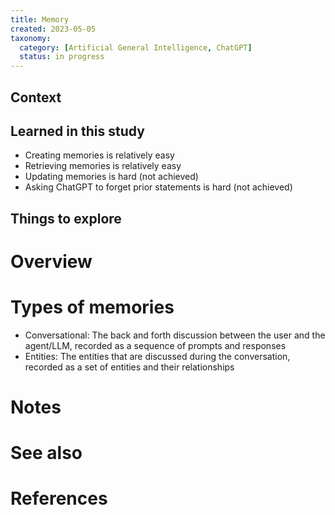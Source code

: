 ```yaml
---
title: Memory
created: 2023-05-05
taxonomy:
  category: [Artificial General Intelligence, ChatGPT]
  status: in progress
---
```


## Context

## Learned in this study
* Creating memories is relatively easy
* Retrieving memories is relatively easy
* Updating memories is hard (not achieved)
* Asking ChatGPT to forget prior statements is hard (not achieved)

## Things to explore

# Overview

# Types of memories
* Conversational: The back and forth discussion between the user and the agent/LLM, recorded as a sequence of prompts and responses
* Entities: The entities that are discussed during the conversation, recorded as a set of entities and their relationships

# Notes

# See also

# References
